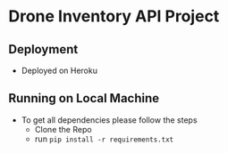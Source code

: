 # Drone Inventory API Project

## Deployment
- Deployed on Heroku

## Running on Local Machine

- To get all dependencies please follow the steps
    - Clone the Repo
    - run `pip install -r requirements.txt`
